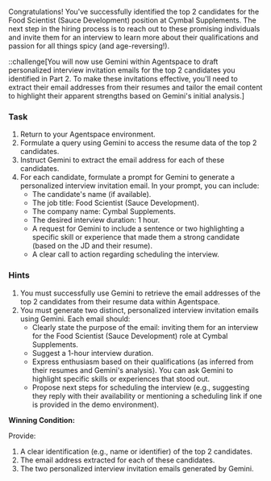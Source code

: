Congratulations! You've successfully identified the top 2 candidates for the Food Scientist (Sauce Development) position at Cymbal Supplements. The next step in the hiring process is to reach out to these promising individuals and invite them for an interview to learn more about their qualifications and passion for all things spicy (and age-reversing!).

::challenge[You will now use Gemini within Agentspace to draft personalized interview invitation emails for the top 2 candidates you identified in Part 2. To make these invitations effective, you'll need to extract their email addresses from their resumes and tailor the email content to highlight their apparent strengths based on Gemini's initial analysis.]

### Task

1. Return to your Agentspace environment.
2. Formulate a query using Gemini to access the resume data of the top 2 candidates.
3. Instruct Gemini to extract the email address for each of these candidates.
4. For each candidate, formulate a prompt for Gemini to generate a personalized interview invitation email. In your prompt, you can include:
   - The candidate's name (if available).
   - The job title: Food Scientist (Sauce Development).
   - The company name: Cymbal Supplements.
   - The desired interview duration: 1 hour.
   - A request for Gemini to include a sentence or two highlighting a specific skill or experience that made them a strong candidate (based on the JD and their resume).
   - A clear call to action regarding scheduling the interview.

### Hints

1. You must successfully use Gemini to retrieve the email addresses of the top 2 candidates from their resume data within Agentspace.
2. You must generate two distinct, personalized interview invitation emails using Gemini. Each email should:
   - Clearly state the purpose of the email: inviting them for an interview for the Food Scientist (Sauce Development) role at Cymbal Supplements.
   - Suggest a 1-hour interview duration.
   - Express enthusiasm based on their qualifications (as inferred from their resumes and Gemini's analysis). You can ask Gemini to highlight specific skills or experiences that stood out.
   - Propose next steps for scheduling the interview (e.g., suggesting they reply with their availability or mentioning a scheduling link if one is provided in the demo environment).

**Winning Condition:**

Provide:

1. A clear identification (e.g., name or identifier) of the top 2 candidates.
2. The email address extracted for each of these candidates.
3. The two personalized interview invitation emails generated by Gemini.

